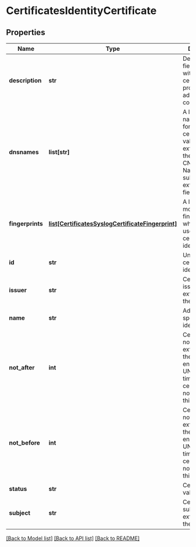 # CertificatesIdentityCertificate

## Properties
Name | Type | Description | Notes
------------ | ------------- | ------------- | -------------
**description** | **str** | Description field associated with a certificate provided for administrative convenience. | 
**dnsnames** | **list[str]** | A list of DNS names/patterns for which this certificate is valid. This list is extracted from the certificates CN (Common Name) and subjectAtlName extension fields. | 
**fingerprints** | [**list[CertificatesSyslogCertificateFingerprint]**](CertificatesSyslogCertificateFingerprint.md) | A list of zero or more certificate fingerprints which can be used for certificate identification. | 
**id** | **str** | Unique server certificate identifier. | 
**issuer** | **str** | Certificate issuer field extracted from the certificate. | 
**name** | **str** | Administrator specified name identifier. | 
**not_after** | **int** | Certificate notAfter field extracted from the certificate encoded as a UNIX epoch timestamp.  The certificate is not valid after this timestamp. | 
**not_before** | **int** | Certificate notBefore field extracted from the certificate encoded as a UNIX epoch timestamp.  The certificate is not valid before this timestamp. | 
**status** | **str** | Certificate validity status | 
**subject** | **str** | Certificate subject field extracted from the certificate. | 

[[Back to Model list]](../README.md#documentation-for-models) [[Back to API list]](../README.md#documentation-for-api-endpoints) [[Back to README]](../README.md)


